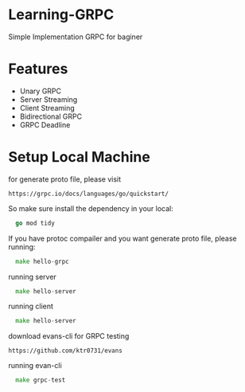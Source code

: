 # Learning-GRPC

Simple Implementation GRPC for baginer

# Features

- Unary GRPC
- Server Streaming
- Client Streaming
- Bidirectional GRPC
- GRPC Deadline

# Setup Local Machine 
for generate proto file, please visit

```
https://grpc.io/docs/languages/go/quickstart/
```

So make sure install the dependency in your local:

```go
  go mod tidy
```

If you have protoc compailer and you want generate proto file, please running:

```go
  make hello-grpc
```
running server
```go
  make hello-server
```

running client
```go
  make hello-server
```

download evans-cli for GRPC testing
```
https://github.com/ktr0731/evans
```

running evan-cli
```go
  make grpc-test
```
